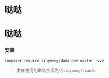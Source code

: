 # 哒哒

# 哒哒



### 安装

```
composer require tinymeng/dada dev-master -vvv
```

> 类库使用的命名空间为`\\tinymeng\\oauth`

